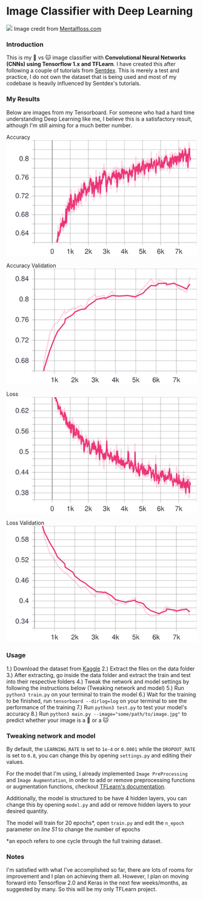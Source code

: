 # Image Classifier with Deep Learning
![](https://images2.minutemediacdn.com/image/upload/v1554995050/shape/mentalfloss/516438-istock-637689912.jpg)
Image credit from [Mentalfloss.com](https://www.mentalfloss.com/article/516438/8-tricks-help-your-cat-and-dog-get-along)

### Introduction
This is my 🐶 vs 🐱 image classifier with **Convolutional Neural Networks (CNNs) using Tensorflow 1.x and TFLearn**. I have created this after following a couple of tutorials from [Sentdex](https://pythonprogramming.net/). This is merely a test and practice, I do not own the dataset that is being used and most of my codebase is heavily influenced by Sentdex's tutorials.

### My Results
Below are images from my Tensorboard. For someone who had a hard time understanding Deep Learning like me, I believe this is a satisfactory result, although I'm still aiming for a much better number.

Accuracy
![Accuracy](assets/Accuracy.svg)

Accuracy Validation
![Accuracy Validation](assets/Accuracy_Validation.svg)

Loss
![Loss](assets/Loss.svg)

Loss Validation
![Loss Validation](assets/Loss_Validation.svg)

### Usage
1.) Download the dataset from [Kaggle](https://www.kaggle.com/c/dogs-vs-cats-redux-kernels-edition#)
2.) Extract the files on the data folder
3.) After extracting, go inside the data folder and extract the train and test into their respective folders
4.) Tweak the network and model settings by following the instructions below (Tweaking network and model)
5.) Run `python3 train.py` on your terminal to train the model
6.) Wait for the training to be finished, run `tensorboard --dirlog=log` on your terminal to see the performance of the training
7.) Run `python3 test.py` to test your model's accuracy
8.) Run `python3 main.py --image="some/path/to/image.jpg"` to predict whether your image is a 🐶 or a 🐱
 
### Tweaking network and model
By default, the `LEARNING_RATE` is set to `1e-4` or `0.0001` while the `DROPOUT_RATE` is set to `0.8`, you can change this by opening `settings.py` and editing their values.

For the model that I'm using, I already implemented `Image PreProcessing` and `Image Augmentation`, in order to add or remove preprocessing functions or augmentation functions, checkout [TFLearn's documentation](http://tflearn.org/).

Additionally, the model is structured to be have 4 hidden layers, you can change this by opening `model.py` and add or remove hidden layers to your desired quantity.

The model will train for 20 epochs*, open `train.py` and edit the `n_epoch` parameter on *line 51* to change the number of epochs

*an epoch refers to one cycle through the full training dataset.

### Notes
I'm satisfied with what I've accomplished so far, there are lots of rooms for improvement and I plan on achieving them all. However, I plan on moving forward into Tensorflow 2.0 and Keras in the next few weeks/months, as suggested by many. So this will be my only TFLearn project.

